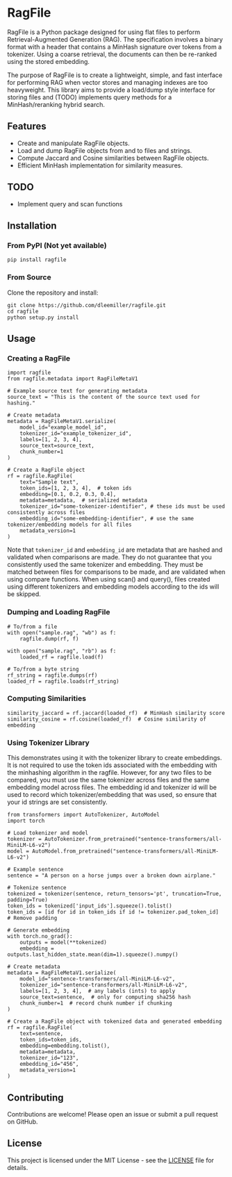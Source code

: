 # RagFile

RagFile is a Python package designed for using flat files to perform Retrieval-Augmented Generation (RAG). The specification involves a binary format with a header that contains a MinHash signature over tokens from a tokenizer. Using a coarse retrieval, the documents can then be re-ranked using the stored embedding.

The purpose of RagFile is to create a lightweight, simple, and fast interface for performing RAG when vector stores and managing indexes are too heavyweight. This library aims to provide a load/dump style interface for storing files and (TODO) implements query methods for a MinHash/reranking hybrid search.

## Features

- Create and manipulate RagFile objects.
- Load and dump RagFile objects from and to files and strings.
- Compute Jaccard and Cosine similarities between RagFile objects.
- Efficient MinHash implementation for similarity measures.

## TODO

- Implement query and scan functions

## Installation

### From PyPI (Not yet available)

```
pip install ragfile
```

### From Source

Clone the repository and install:

```
git clone https://github.com/dleemiller/ragfile.git
cd ragfile
python setup.py install
```

## Usage

### Creating a RagFile

```
import ragfile
from ragfile.metadata import RagFileMetaV1

# Example source text for generating metadata
source_text = "This is the content of the source text used for hashing."

# Create metadata
metadata = RagFileMetaV1.serialize(
    model_id="example_model_id",
    tokenizer_id="example_tokenizer_id",
    labels=[1, 2, 3, 4],
    source_text=source_text,
    chunk_number=1
)

# Create a RagFile object
rf = ragfile.RagFile(
    text="Sample text",
    token_ids=[1, 2, 3, 4],  # token ids
    embedding=[0.1, 0.2, 0.3, 0.4],
    metadata=metadata,  # serialized metadata
    tokenizer_id="some-tokenizer-identifier", # these ids must be used consistently across files
    embedding_id="some-embedding-identifier", # use the same tokenizer/embedding models for all files
    metadata_version=1
)
```

Note that `tokenizer_id` and `embedding_id` are metadata that are hashed and validated when comparisons are made.
They do not guarantee that you consistently used the same tokenizer and embedding.
They must be matched between files for comparisons to be made, and are validated when using compare functions.
When using scan() and query(), files created using different tokenizers and embedding models according to the ids will be skipped.


### Dumping and Loading RagFile

```
# To/from a file
with open("sample.rag", "wb") as f:
    ragfile.dump(rf, f)

with open("sample.rag", "rb") as f:
    loaded_rf = ragfile.load(f)

# To/from a byte string
rf_string = ragfile.dumps(rf)
loaded_rf = ragfile.loads(rf_string)
```

### Computing Similarities

```
similarity_jaccard = rf.jaccard(loaded_rf)  # MinHash similarity score
similarity_cosine = rf.cosine(loaded_rf)  # Cosine similarity of embedding
```

### Using Tokenizer Library

This demonstrates using it with the tokenizer library to create embeddings.
It is not required to use the token ids associated with the embedding with the minhashing algorithm in the ragfile.
However, for any two files to be compared, you must use the same tokenizer across files and the same embedding model across files.
The embedding id and tokenizer id will be used to record which tokenizer/embedding that was used, so ensure that your id strings are set consistently.

```
from transformers import AutoTokenizer, AutoModel
import torch

# Load tokenizer and model
tokenizer = AutoTokenizer.from_pretrained("sentence-transformers/all-MiniLM-L6-v2")
model = AutoModel.from_pretrained("sentence-transformers/all-MiniLM-L6-v2")

# Example sentence
sentence = "A person on a horse jumps over a broken down airplane."

# Tokenize sentence
tokenized = tokenizer(sentence, return_tensors='pt', truncation=True, padding=True)
token_ids = tokenized['input_ids'].squeeze().tolist()
token_ids = [id for id in token_ids if id != tokenizer.pad_token_id]  # Remove padding

# Generate embedding
with torch.no_grad():
    outputs = model(**tokenized)
    embedding = outputs.last_hidden_state.mean(dim=1).squeeze().numpy()

# Create metadata
metadata = RagFileMetaV1.serialize(
    model_id="sentence-transformers/all-MiniLM-L6-v2",
    tokenizer_id="sentence-transformers/all-MiniLM-L6-v2",
    labels=[1, 2, 3, 4],  # any labels (ints) to apply
    source_text=sentence,  # only for computing sha256 hash
    chunk_number=1  # record chunk number if chunking
)

# Create a RagFile object with tokenized data and generated embedding
rf = ragfile.RagFile(
    text=sentence,
    token_ids=token_ids,
    embedding=embedding.tolist(),
    metadata=metadata,
    tokenizer_id="123",
    embedding_id="456",
    metadata_version=1
)
```

## Contributing

Contributions are welcome! Please open an issue or submit a pull request on GitHub.

## License

This project is licensed under the MIT License - see the [LICENSE](LICENSE) file for details.


